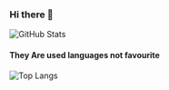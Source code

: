 ### Hi there 👋

![GitHub Stats](https://github-readme-stats.vercel.app/api?username=mhkarimi1383&show_icons=true&theme=dark) 

#### They Are used languages not favourite
![Top Langs](https://github-readme-stats.vercel.app/api/top-langs/?username=mhkarimi1383&theme=dark)
<!--
**mhkarimi1383/mhkarimi1383** is a ✨ _special_ ✨ repository because its `README.md` (this file) appears on your GitHub profile.

Here are some ideas to get you started:

- 🔭 I’m currently working on ...
- 🌱 I’m currently learning ...
- 👯 I’m looking to collaborate on ...
- 🤔 I’m looking for help with ...
- 💬 Ask me about ...
- 📫 How to reach me: ...
- 😄 Pronouns: ...
- ⚡ Fun fact: ...
-->
